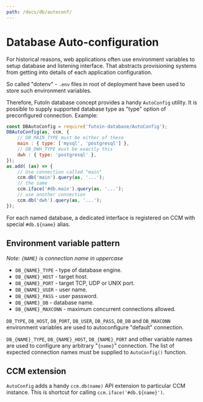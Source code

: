```yaml
---
path: /docs/db/autoconf/
---
```


# Database Auto-configuration

For historical reasons, web applications often use environment variables
to setup database and listening interface. That abstracts provisioning systems
from getting into details of each application configuration.

So called "dotenv" - `.env` files in root of deployment have been used to
store such environment variables.

Therefore, FutoIn database concept provides a handy `AutoConfig` utility.
It is possible to supply supported database type as "type" option of
preconfigured connection. Example:

```javascript
const DBAutoConfig = require('futoin-database/AutoConfig');
DBAutoConfig(as, ccm, {
    // DB_MAIN_TYPE must be either of these
    main : { type: ['mysql', 'postgresql'] },
    // DB_DWH_TYPE must be exactly this
    dwh : { type: 'postgresql' },
});
as.add( (as) => {
    // Use connection called "main"
    ccm.db('main').query(as, '...');
    // the same
    ccm.iface('#db.main').query(as, '...');
    // use another connection
    ccm.db('dwh').query(as, '...');
});
```

For each named database, a dedicated interface is registered on CCM with
special `#db.${name}` alias.

## Environment variable pattern

*Note: `{NAME}` is connection name in uppercase*

* `DB_{NAME}_TYPE` - type of database engine.
* `DB_{NAME}_HOST` - target host.
* `DB_{NAME}_PORT` - target TCP, UDP or UNIX port.
* `DB_{NAME}_USER` - user name.
* `DB_{NAME}_PASS` - user password.
* `DB_{NAME}_DB` - database name.
* `DB_{NAME}_MAXCONN` - maximum concurrent connections allowed.

`DB_TYPE`, `DB_HOST`, `DB_PORT`, `DB_USER`, `DB_PASS`, `DB_DB` and `DB_MAXCONN` environment
variables are used to autoconfigure "default" connection.

`DB_{NAME}_TYPE`, `DB_{NAME}_HOST`, `DB_{NAME}_PORT` and other variable names are
used to configure any arbitrary "`{name}`" connection. The list of expected
connection names must be supplied to `AutoConfig()` function.

## CCM extension

`AutoConfig` adds a handy `ccm.db(name)` API extension to particular CCM instance.
This is shortcut for calling `ccm.iface('#db.${name}')`.

